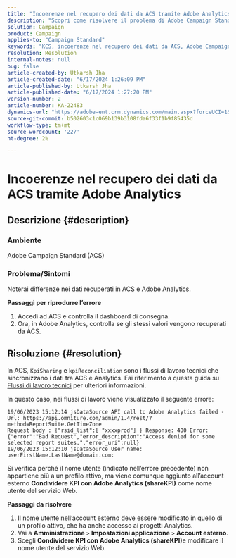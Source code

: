 ```yaml
---
title: "Incoerenze nel recupero dei dati da ACS tramite Adobe Analytics"
description: "Scopri come risolvere il problema di Adobe Campaign Standard (ACS), in cui si notano differenze nei dati recuperati in Adobe Campaign Standard e Adobe Analytics."
solution: Campaign
product: Campaign
applies-to: "Campaign Standard"
keywords: "KCS, incoerenze nel recupero dei dati da ACS, Adobe Campaign Standard, Adobe Analytics, condividere KPI con Adobe Analytics"
resolution: Resolution
internal-notes: null
bug: false
article-created-by: Utkarsh Jha
article-created-date: "6/17/2024 1:26:09 PM"
article-published-by: Utkarsh Jha
article-published-date: "6/17/2024 1:27:20 PM"
version-number: 2
article-number: KA-22483
dynamics-url: "https://adobe-ent.crm.dynamics.com/main.aspx?forceUCI=1&pagetype=entityrecord&etn=knowledgearticle&id=fa40a327-ad2c-ef11-840a-002248084fbb"
source-git-commit: b502603c1c069b139b3108fda6f33f1b9f85435d
workflow-type: tm+mt
source-wordcount: '227'
ht-degree: 2%

---
```


# Incoerenze nel recupero dei dati da ACS tramite Adobe Analytics

## Descrizione {#description}


### Ambiente

Adobe Campaign Standard (ACS)

### Problema/Sintomi

Noterai differenze nei dati recuperati in ACS e Adobe Analytics.

<b>Passaggi per riprodurre l’errore</b>

1. Accedi ad ACS e controlla il dashboard di consegna.
2. Ora, in Adobe Analytics, controlla se gli stessi valori vengono recuperati da ACS.



## Risoluzione {#resolution}


In ACS, `KpiSharing` e `kpiReconciliation` sono i flussi di lavoro tecnici che sincronizzano i dati tra ACS e Analytics. Fai riferimento a questa guida su [Flussi di lavoro tecnici](https://experienceleague.adobe.com/docs/campaign-standard/using/administrating/application-settings/technical-workflows.html?lang=en) per ulteriori informazioni.

In questo caso, nei flussi di lavoro viene visualizzato il seguente errore:


```
19/06/2023 15:12:14 jsDataSource API call to Adobe Analytics failed - Url: https://api.omniture.com/admin/1.4/rest/?method=ReportSuite.GetTimeZone
Request body : {"rsid_list":[ "xxxxprod"] } Response: 400 Error: {"error":"Bad Request","error_description":"Access denied for some selected report suites.","error_uri":null}
19/06/2023 15:12:10 jsDataSource User name: userFirstName.LastName@domain.com:
```


Si verifica perché il nome utente (indicato nell’errore precedente) non appartiene più a un profilo attivo, ma viene comunque aggiunto all’account esterno <b>Condividere KPI con Adobe Analytics (shareKPI)</b> come nome utente del servizio Web.

<b>Passaggi da risolvere</b>

1. Il nome utente nell’account esterno deve essere modificato in quello di un profilo attivo, che ha anche accesso ai progetti Analytics.
2. Vai a <b>Amministrazione</b> `>`  <b>Impostazioni applicazione</b> `>`  <b>Account esterno</b>.
3. Scegli <b>Condividere KPI con Adobe Analytics (shareKPI)</b>e modificare il nome utente del servizio Web.

